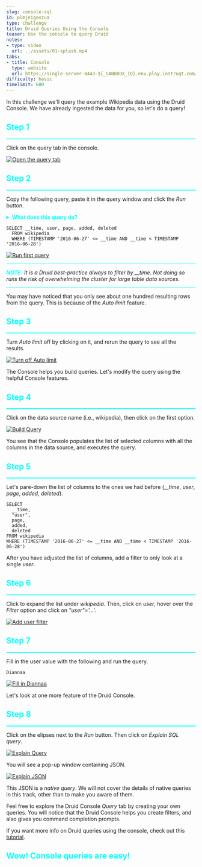 ```yaml
---
slug: console-sql
id: plmjeigovzua
type: challenge
title: Druid Queries Using the Console
teaser: Use the console to query Druid
notes:
- type: video
  url: ../assets/01-splash.mp4
tabs:
- title: Console
  type: website
  url: https://single-server-8443-${_SANDBOX_ID}.env.play.instruqt.com/unified-console.html
difficulty: basic
timelimit: 600
---
```


In this challenge we'll query the example Wikipedia data using the Druid Console.
We have already ingested the data for you, so let's do a query!

<h2 style="color:cyan">Step 1</h2><hr style="color:cyan;background-color:cyan;height:2px">

Click on the query tab in the console.

<a href="#img-1">
  <img alt="Open the query tab" src="../assets/ClickConsoleQuery.png" />
</a>

<a href="#" class="lightbox" id="img-1">
  <img alt="Open the query tab" src="../assets/ClickConsoleQuery.png" />
</a>

<h2 style="color:cyan">Step 2</h2><hr style="color:cyan;background-color:cyan;height:2px">

Copy the following query, paste it in the query window and click the _Run_ button.

<details>
  <summary style="color:cyan"><b>What does this query do?</b></summary>
<hr style="background-color:cyan">
This query retrieves only certain columns (<i>__time</i>, <i>user</i>, <i>page</i>, <i>added</i>, <i>deleted</i>) for a single day (June 27, 2016).
We use this query to show who was changing which Wikipedia pages on June 27, 2016.
<br><br>
It turns out that the only data we have in the table data source is from June 27, 2016, but we filter on the <i>__time</i> column to demonstrate best practices.
<hr style="background-color:cyan">
</details>


```
SELECT __time, user, page, added, deleted
  FROM wikipedia
  WHERE (TIMESTAMP '2016-06-27' <= __time AND __time < TIMESTAMP '2016-06-28')
```

<a href="#img-2">
  <img alt="Run first query" src="../assets/RunFirstQuery.png" />
</a>

<a href="#" class="lightbox" id="img-2">
  <img alt="Run first query" src="../assets/RunFirstQuery.png" />
</a>


<hr style="background-color:cyan">
<p><span style="color:cyan"><strong><em>NOTE:</em></strong></span> <i>It is a Druid best-practice always to filter by __time.
Not doing so runs the risk of overwhelming the cluster for large table data sources.</i></p>
<hr style="background-color:cyan">

You may have noticed that you only see about one hundred resulting rows from the query.
This is because of the _Auto limit_ feature.

<h2 style="color:cyan">Step 3</h2><hr style="color:cyan;background-color:cyan;height:2px">

Turn _Auto limit_ off by clicking on it, and rerun the query to see all the results.

<a href="#img-3">
  <img alt="Turn off Auto limit" src="../assets/TurnOffAutoLimit.png" />
</a>

<a href="#" class="lightbox" id="img-3">
  <img alt="Turn off Auto limit" src="../assets/TurnOffAutoLimit.png" />
</a>

The Console helps you build queries.
Let's modify the query using the helpful Console features.

<h2 style="color:cyan">Step 4</h2><hr style="color:cyan;background-color:cyan;height:2px">

Click on the data source name (i.e., wikipedia), then click on the first option.

<a href="#img-4">
  <img alt="Build Query" src="../assets/BuildQuery.png" />
</a>

<a href="#" class="lightbox" id="img-4">
  <img alt="Build Query" src="../assets/BuildQuery.png" />
</a>

You see that the Console populates the list of selected columns with all the columns in the data source, and executes the query.

<h2 style="color:cyan">Step 5</h2><hr style="color:cyan;background-color:cyan;height:2px">

Let's pare-down the list of columns to the ones we had before (<i>__time</i>, <i>user</i>, <i>page</i>, <i>added</i>, <i>deleted</i>).

```
SELECT
  __time,
  "user",
  page,
  added,
  deleted
FROM wikipedia
WHERE (TIMESTAMP '2016-06-27' <= __time AND __time < TIMESTAMP '2016-06-28')
```

After you have adjusted the list of columns, add a filter to only look at a single _user_.

<h2 style="color:cyan">Step 6</h2><hr style="color:cyan;background-color:cyan;height:2px">

Click to expand the list under _wikipedia_.
Then, click on _user_, hover over the _Filter_ option and click on _"user"='...'_.

<a href="#img-6">
  <img alt="Add user filter" src="../assets/AddUserFilter.png" />
</a>

<a href="#" class="lightbox" id="img-6">
  <img alt="Add user filter" src="../assets/AddUserFilter.png" />
</a>

<h2 style="color:cyan">Step 7</h2><hr style="color:cyan;background-color:cyan;height:2px">

Fill in the user value with the following and run the query.

```
Diannaa
```

<a href="#img-7">
  <img alt="Fill in Diannaa" src="../assets/FillInDiannaa.png" />
</a>

<a href="#" class="lightbox" id="img-7">
  <img alt="Fill in Diannaa" src="../assets/FillInDiannaa.png" />
</a>

Let's look at one more feature of the Druid Console.

<h2 style="color:cyan">Step 8</h2><hr style="color:cyan;background-color:cyan;height:2px">

Click on the elipses next to the _Run_ button.
Then click on _Explain SQL query_.

<a href="#img-8-1">
  <img alt="Explain Query" src="../assets/ExplainQuery.png" />
</a>

<a href="#" class="lightbox" id="img-8-1">
  <img alt="Explain Query" src="../assets/ExplainQuery.png" />
</a>

You will see a pop-up window containing JSON.

<a href="#img-8-2">
  <img alt="Explain JSON" src="../assets/ExplainJSON.png" />
</a>

<a href="#" class="lightbox" id="img-8-2">
  <img alt="Explain JSON" src="../assets/ExplainJSON.png" />
</a>

This JSON is a _native query_.
We will not cover the details of native queries in this track, other than to make you aware of them.

Feel free to explore the Druid Console _Query_ tab by creating your own queries.
You will notice that the Druid Console helps you create filters, and also gives you command completion prompts.

If you want more info on Druid queries using the console, check out this [tutorial](https://druid.apache.org/docs/latest/tutorials/tutorial-query.html).

<h2 style="color:cyan">Wow! Console queries are easy!</h2>

<style type="text/css" rel="stylesheet">
.lightbox { display: none; position: fixed; justify-content: center; align-items: center; z-index: 999; top: 0; left: 0; right: 0; bottom: 0; padding: 1rem; background: rgba(0, 0, 0, 0.8); }
.lightbox:target { display: flex; }
.lightbox img { max-height: 100% }
.thumbnail:hover {
    position:fixed;
    top:-25px;
    left:-35px;
    width:500px;
    height:auto;
    display:block;
    z-index:999;
}
</style>
